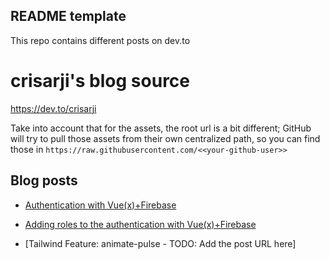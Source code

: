## README template

This repo contains different posts on dev.to

# crisarji's blog source

https://dev.to/crisarji

Take into account that for the assets, the root url is a bit different; GitHub will try to pull those assets from their own centralized path, so you can find those  in `https://raw.githubusercontent.com/<<your-github-user>>`

## Blog posts

- [Authentication with Vue(x)+Firebase](https://dev.to/crisarji/authentication-with-vue-x-firebase-31dc)

- [Adding roles to the authentication with Vue(x)+Firebase](https://dev.to/crisarji/adding-roles-to-the-authentication-with-vue-x-firebase-2o62)

- [Tailwind Feature: animate-pulse - TODO: Add the post URL here]

